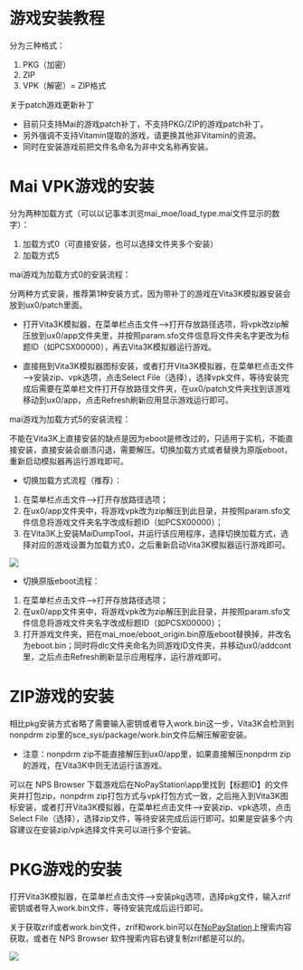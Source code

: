 # 游戏安装教程
分为三种格式：
1. PKG（加密）
2. ZIP
3. VPK（解密）= ZIP格式

关于patch游戏更新补丁
- 目前只支持Mai的游戏patch补丁，不支持PKG/ZIP的游戏patch补丁。
- 另外强调不支持Vitamin提取的游戏，请更换其他非Vitamin的资源。
- 同时在安装游戏前把文件名命名为非中文名称再安装。

# Mai VPK游戏的安装
分为两种加载方式（可以以记事本浏览mai_moe/load_type.mai文件显示的数字）：
1. 加载方式0（可直接安装，也可以选择文件夹多个安装）
2. 加载方式5

mai游戏为加载方式0的安装流程：

分两种方式安装，推荐第1种安装方式，因为带补丁的游戏在Vita3K模拟器安装会放到ux0/patch里面。
- 打开Vita3K模拟器，在菜单栏点击文件—>打开存放路径选项，将vpk改zip解压放到ux0/app文件夹里，并按照param.sfo文件信息将文件夹名字更改为标题ID（如PCSX00000），再去Vita3K模拟器运行游戏。

- 直接拖到Vita3K模拟器图标安装，或者打开Vita3K模拟器，在菜单栏点击文件—>安装zip、vpk选项，点击Select File（选择），选择vpk文件，等待安装完成后需要在菜单栏文件打开存放路径文件夹，在ux0/patch文件夹找到该游戏移动到ux0/app，点击Refresh刷新应用显示游戏运行即可。

mai游戏为加载方式5的安装流程：

不能在Vita3K上直接安装的缺点是因为eboot是修改过的，只适用于实机，不能直接安装，直接安装会崩溃闪退，需要解压。切换加载方式或者替换为原版eboot，重新启动模拟器再运行游戏即可。

- 切换加载方式流程（推荐）：
1. 在菜单栏点击文件—>打开存放路径选项；
2. 在ux0/app文件夹中，将游戏vpk改为zip解压到此目录，并按照param.sfo文件信息将游戏文件夹名字改成标题ID（如PCSX00000）；
3. 在Vita3K上安装MaiDumpTool，并运行该应用程序，选择切换加载方式，选择对应的游戏设置为加载方式0，之后重新启动Vita3K模拟器运行游戏即可。

![](https://user-images.githubusercontent.com/61804715/131707916-51a83901-f72e-4f99-a17f-fc4f8a090802.png)

- 切换原版eboot流程：
1. 在菜单栏点击文件—>打开存放路径选项；
2. 在ux0/app文件夹中，将游戏vpk改为zip解压到此目录，并按照param.sfo文件信息将游戏文件夹名字改成标题ID（如PCSX00000）；
3. 打开游戏文件夹，把在mai_moe/eboot_origin.bin原版eboot替换掉，并改名为eboot.bin；同时将dlc文件夹命名为同游戏ID文件夹，并移动ux0/addcont里，之后点击Refresh刷新显示应用程序，运行游戏即可。

# ZIP游戏的安装
相比pkg安装方式省略了需要输入密钥或者导入work.bin这一步，Vita3K会检测到nonpdrm zip里的sce_sys/package/work.bin文件后解压解密安装。
- 注意：nonpdrm zip不能直接解压到ux0/app里，如果直接解压nonpdrm zip的游戏，在Vita3K中则无法运行该游戏。

可以在 NPS Browser 下载游戏后在NoPayStation\app里找到【标题ID】的文件夹并打包zip，nonpdrm zip打包方式与vpk打包方式一致，之后拖入到Vita3K图标安装，或者打开Vita3K模拟器，在菜单栏点击文件—>安装zip、vpk选项，点击Select File（选择），选择zip文件，等待安装完成后运行即可。如果是安装多个内容建议在安装zip/vpk选择文件夹可以进行多个安装。

# PKG游戏的安装
打开Vita3K模拟器，在菜单栏点击文件—>安装pkg选项，选择pkg文件，输入zrif密钥或者导入work.bin文件，等待安装完成后运行即可。

关于获取zrif或者work.bin文件，zrif和work.bin可以在[NoPayStation](https://nopaystation.com)上搜索内容获取，或者在 NPS Browser 软件搜索内容右键复制zrif都是可以的。

![](https://user-images.githubusercontent.com/61804715/131707016-03ff7df3-4891-4bec-8398-3311c88398f7.png)
